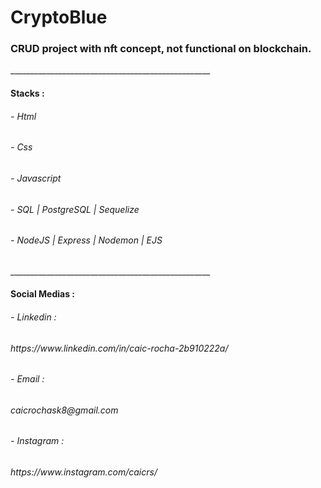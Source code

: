 <h1>CryptoBlue</h1>
<h3>CRUD project with nft concept, not functional on blockchain.</h3>
__________________________________________________
<h4>Stacks :</h4>
<h6>- Html</h6>
<h6>- Css</h6>
<h6>- Javascript</h6>
<h6>- SQL | PostgreSQL | Sequelize</h6>
<h6>- NodeJS | Express | Nodemon | EJS</h6>
__________________________________________________
<h4>Social Medias :</h4>
<h6>- Linkedin : </h6>
<h6>  https://www.linkedin.com/in/caic-rocha-2b910222a/
<h6>- Email : </h6>
<h6>  caicrochask8@gmail.com
<h6>- Instagram : </h6>
<h6>  https://www.instagram.com/caicrs/
